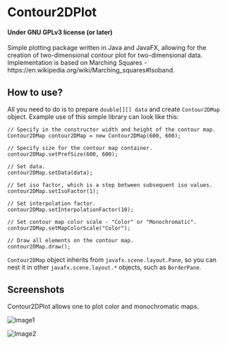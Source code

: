 # Contour2DPlot
<h4>Under GNU GPLv3 license (or later)</h4>
Simple plotting package written in Java and JavaFX, allowing for the creation of two-dimensional contour plot for two-dimensional data. Implementation is based on Marching Squares - https://en.wikipedia.org/wiki/Marching_squares#Isoband.

<h2>How to use?</h2>

All you need to do is to prepare `double[][] data` and create `Contour2DMap` object. Example use of this simple library can look like this:

```
// Specify in the constructor width and height of the contour map.
Contour2DMap contour2DMap = new Contour2DMap(600, 600);

// Specify size for the contour map container.
contour2DMap.setPrefSize(600, 600);

// Set data.
contour2DMap.setData(data);

// Set iso factor, which is a step between subsequent iso values.
contour2DMap.setIsoFactor(1);

// Set interpolation factor.
contour2DMap.setInterpolationFactor(10);

// Set contour map color scale - "Color" or "Monochromatic".
contour2DMap.setMapColorScale("Color");

// Draw all elements on the contour map.
contour2DMap.draw();    
```

`Contour2DMap` object inherits from `javafx.scene.layout.Pane`, so you can nest it in other `javafx.scene.layout.*` objects, such as `BorderPane`.

<h2>Screenshots</h2>

Contour2DPlot allows one to plot color and monochromatic maps.

![Image1](https://github.com/bluevoxel/Contour2DPlot/raw/master/screenshots/ContourPlotColor.png)

![Image2](https://github.com/bluevoxel/Contour2DPlot/raw/master/screenshots/ContourPlotMonochromatic.png)
